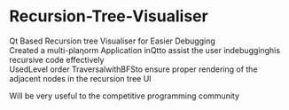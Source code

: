 # Recursion-Tree-Visualiser
Qt Based Recursion tree Visualiser for Easier Debugging \
Created a multi-plaƞorm Application inQtto assist the user indebugginghis recursive code effectively\
UsedLevel order TraversalwithBFSto ensure proper rendering of the adjacent nodes in the recursion tree UI

Will be very useful to the competitive programming community
